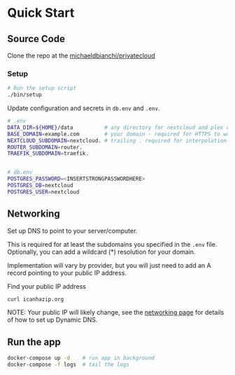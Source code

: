 Quick Start
=============

## Source Code

Clone the repo at the [michaeldbianchi/privatecloud](https://github.com/michaeldbianchi/privatecloud)


### Setup

```sh
# Run the setup script
./bin/setup
```

Update configuration and secrets in `db.env` and `.env`.

```sh
# .env
DATA_DIR=${HOME}/data          # any directory for nextcloud and plex data to be stored
BASE_DOMAIN=example.com        # your domain - required for HTTPS to work
NEXTCLOUD_SUBDOMAIN=nextcloud. # trailing . required for interpolation
ROUTER_SUBDOMAIN=router.
TRAEFIK_SUBDOMAIN=traefik.


# db.env
POSTGRES_PASSWORD=<INSERTSTRONGPASSWORDHERE>
POSTGRES_DB=nextcloud
POSTGRES_USER=nextcloud
```

## Networking
Set up DNS to point to your server/computer.

This is required for at least the subdomains you specified in the `.env` file. Optionally, you can add a wildcard (*) resolution for your domain.

Implementation will vary by provider, but you will just need to add an A record pointing to your public IP address.

Find your public IP address

```sh
curl icanhazip.org
```

NOTE: Your public IP will likely change, see the [networking page](private_cloud/networking.md) for details of how to set up Dynamic DNS.

## Run the app

```sh
docker-compose up -d    # run app in background
docker-compose -f logs  # tail the logs
```
